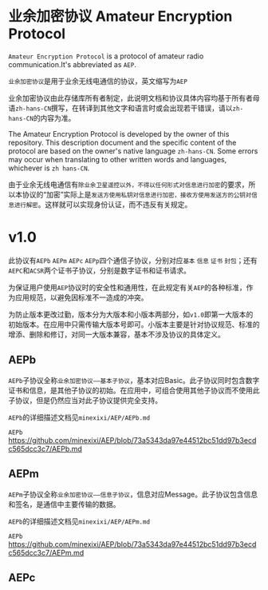 # 业余加密协议 Amateur Encryption Protocol
`Amateur Encryption Protocol` is a protocol of amateur radio communication.It's abbreviated as `AEP`.

`业余加密协议`是用于业余无线电通信的协议，英文缩写为`AEP`

业余加密协议由此存储库所有者制定，此说明文档和协议具体内容均基于所有者母语`zh-hans-CN`撰写，在转译到其他文字和语言时或会出现若干错误，请以`zh-hans-CN`的内容为准。

The Amateur Encryption Protocol is developed by the owner of this repository. This description document and the specific content of the protocol are based on the owner's native language `zh-hans-CN`. Some errors may occur when translating to other written words and languages, whichever is `zh hans-CN`.

由于业余无线电通信有`除业余卫星遥控以外，不得以任何形式对信息进行加密`的要求，所以本协议的“加密”实际上是`发送方使用私钥对信息进行加密，接收方使用发送方的公钥对信息进行解密`。这样就可以实现身份认证，而不违反有关规定。

# v1.0
此协议有`AEPb` `AEPm` `AEPc` `AEPp`四个通信子协议，分别对应`基本` `信息` `证书` `封包`；还有`AEPC`和`ACSR`两个证书子协议，分别是数字证书和证书请求。

为保证用户使用`AEP`协议时的安全性和通用性，在此规定有关`AEP`的各种标准，作为应用规范，以避免因标准不一造成的冲突。

为防止版本更改过勤，版本分为大版本和小版本两部分，如`v1.0`即第一大版本的初始版本。在应用中只需传输大版本号即可。小版本主要是针对协议规范、标准的增添、删除和修订，对同一大版本兼容，基本不涉及协议的具体定义。

## AEPb
`AEPb`子协议全称`业余加密协议——基本子协议`，基本对应Basic。此子协议同时包含数字证书和信息，是其他子协议的初始。在应用中，可组合使用其他子协议而不使用此子协议，但是仍然应当对此子协议提供完全支持。

`AEPb`的详细描述文档见`minexixi/AEP/AEPb.md`

`AEPb` https://github.com/minexixi/AEP/blob/73a5343da97e44512bc51dd97b3ecdc565dcc3c7/AEPb.md
## AEPm
`AEPm`子协议全称`业余加密协议——信息子协议`，信息对应Message。此子协议包含信息和签名，是通信中主要传输的数据。

`AEPb`的详细描述文档见`minexixi/AEP/AEPm.md`

`AEPb` https://github.com/minexixi/AEP/blob/73a5343da97e44512bc51dd97b3ecdc565dcc3c7/AEPm.md
## AEPc
